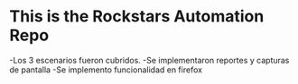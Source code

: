 # This is the Rockstars Automation Repo

-Los 3 escenarios fueron cubridos.
-Se implementaron reportes y capturas de pantalla
-Se implemento funcionalidad en firefox